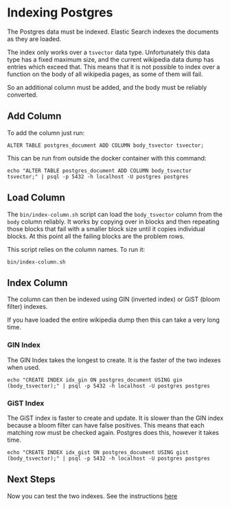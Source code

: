 Indexing Postgres
=================

The Postgres data must be indexed. Elastic Search indexes the documents as they
are loaded.

The index only works over a `tsvector` data type. Unfortunately this data type
has a fixed maximum size, and the current wikipedia data dump has entries which
exceed that. This means that it is not possible to index over a function on the
body of all wikipedia pages, as some of them will fail.

So an additional column must be added, and the body must be reliably converted.

Add Column
----------

To add the column just run:

```
ALTER TABLE postgres_document ADD COLUMN body_tsvector tsvector;
```

This can be run from outside the docker container with this command:

```
echo "ALTER TABLE postgres_document ADD COLUMN body_tsvector tsvector;" | psql -p 5432 -h localhost -U postgres postgres
```

Load Column
-----------

The `bin/index-column.sh` script can load the `body_tsvector` column from the
`body` column reliably. It works by copying over in blocks and then repeating
those blocks that fail with a smaller block size until it copies individual
blocks. At this point all the failing blocks are the problem rows.

This script relies on the column names. To run it:

```
bin/index-column.sh
```

Index Column
------------

The column can then be indexed using GIN (inverted index) or GiST (bloom filter) indexes.

If you have loaded the entire wikipedia dump then this can take a very long time.

### GIN Index

The GIN Index takes the longest to create. It is the faster of the two indexes when used.

```
echo "CREATE INDEX idx_gin ON postgres_document USING gin (body_tsvector);" | psql -p 5432 -h localhost -U postgres postgres
```

### GiST Index

The GiST index is faster to create and update. It is slower than the GIN index
because a bloom filter can have false positives. This means that each matching
row must be checked again. Postgres does this, however it takes time.

```
echo "CREATE INDEX idx_gist ON postgres_document USING gist (body_tsvector);" | psql -p 5432 -h localhost -U postgres postgres
```

Next Steps
----------

Now you can test the two indexes. See the instructions [here](test.md)
